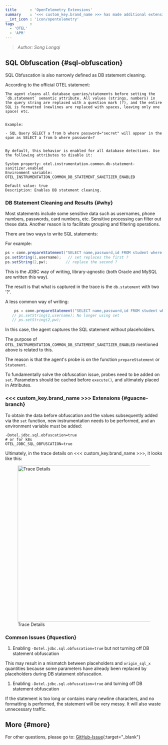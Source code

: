 ```yaml
---
title      : 'OpenTelemetry Extensions'
summary    : '<<< custom_key.brand_name >>> has made additional extensions to the OpenTelemetry plugin'
__int_icon : 'icon/opentelemetry'
tags       :
  - 'OTEL'
  - 'APM'
---
```


> *Author: Song Longqi*

## SQL Obfuscation {#sql-obfuscation}

SQL Obfuscation is also narrowly defined as DB statement cleaning.

According to the official OTEL statement:

```text
The agent cleans all database queries/statements before setting the `db.statement` semantic attribute. All values (strings, numbers) in the query string are replaced with a question mark (?), and the entire SQL is formatted (newlines are replaced with spaces, leaving only one space) etc.


Example:

- SQL Query SELECT a from b where password="secret" will appear in the span as SELECT a from b where password=?


By default, this behavior is enabled for all database detections. Use the following attributes to disable it:

System property: otel.instrumentation.common.db-statement-sanitizer.enabled
Environment variable: OTEL_INSTRUMENTATION_COMMON_DB_STATEMENT_SANITIZER_ENABLED

Default value: true
Description: Enables DB statement cleaning.
```

### DB Statement Cleaning and Results {#why}

Most statements include some sensitive data such as usernames, phone numbers, passwords, card numbers, etc. Sensitive processing can filter out these data. Another reason is to facilitate grouping and filtering operations.

There are two ways to write SQL statements:

For example:

```java
ps = conn.prepareStatement("SELECT name,password,id FROM student where name=? and password=?");
ps.setString(1,username);   // set replaces the first ?
ps.setString(2,pw);        // replace the second ?
```

This is the JDBC way of writing, library-agnostic (both Oracle and MySQL are written this way).

The result is that what is captured in the trace is the `db.statement` with two '?'.

A less common way of writing:

```java
    ps = conn.prepareStatement("SELECT name,password,id FROM student where name='guance' and password='123456'");
   // ps.setString(1,username); No longer using set
   // ps.setString(2,pw);
```

In this case, the agent captures the SQL statement without placeholders.

The purpose of `OTEL_INSTRUMENTATION_COMMON_DB_STATEMENT_SANITIZER_ENABLED` mentioned above is related to this.

The reason is that the agent's probe is on the function `prepareStatement` or `Statement`.


To fundamentally solve the obfuscation issue, probes need to be added on `set`. Parameters should be cached before `execute()`, and ultimately placed in Attributes.

### <<< custom_key.brand_name >>> Extensions {#guacne-branch}

To obtain the data before obfuscation and the values subsequently added via the `set` function, new instrumentation needs to be performed, and an environment variable must be added:

```shell
-Dotel.jdbc.sql.obfuscation=true
# or for k8s 
OTEL_JDBC_SQL_OBFUSCATION=true
```

Ultimately, in the trace details on <<< custom_key.brand_name >>>, it looks like this:

<!-- markdownlint-disable MD046 MD033 -->
<figure >
  <img src="https://df-storage-dev.oss-cn-hangzhou.aliyuncs.com/songlongqi/otel-sql.png" style="height: 500px" alt="Trace Details">
  <figcaption> Trace Details </figcaption>
</figure>

### Common Issues {#question}

1. Enabling `-Dotel.jdbc.sql.obfuscation=true` but not turning off DB statement obfuscation

This may result in a mismatch between placeholders and `origin_sql_x` quantities because some parameters have already been replaced by placeholders during DB statement obfuscation.

1. Enabling `-Dotel.jdbc.sql.obfuscation=true` and turning off DB statement obfuscation

If the statement is too long or contains many newline characters, and no formatting is performed, the statement will be very messy. It will also waste unnecessary traffic.

## More {#more}

For other questions, please go to: [GitHub-Issue](https://github.com/GuanceCloud/opentelemetry-java-instrumentation/issues){:target="_blank"}